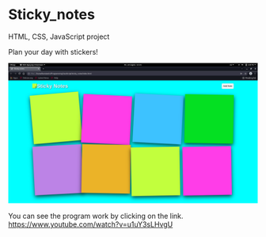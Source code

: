 # Sticky_notes
HTML, CSS, JavaScript project

Plan your day with stickers!

![App screenshot](https://github.com/P-Konstantin/Sticky_notes/blob/main/screenshot.png)

You can see the program work by clicking on the link.
https://www.youtube.com/watch?v=u1uY3sLHvgU
